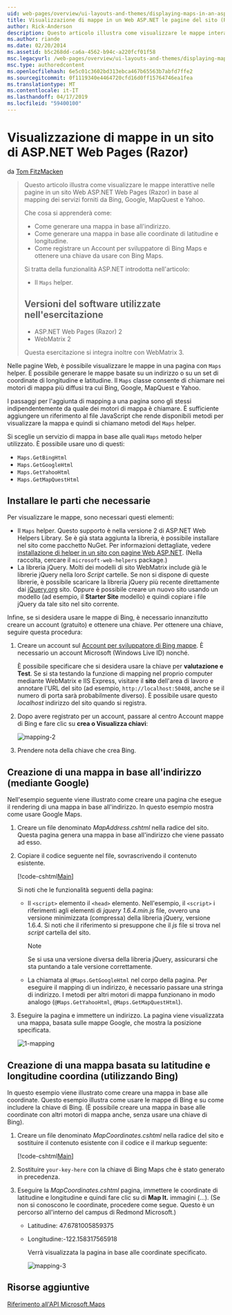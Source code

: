```yaml
---
uid: web-pages/overview/ui-layouts-and-themes/displaying-maps-in-an-aspnet-web-pages-site
title: Visualizzazione di mappe in un Web ASP.NET le pagine del sito (Razor) | Microsoft Docs
author: Rick-Anderson
description: Questo articolo illustra come visualizzare le mappe interattive nelle pagine in un sito Web ASP.NET Web Pages (Razor) in base al mapping dei servizi forniti da Bing, Google, Ma...
ms.author: riande
ms.date: 02/20/2014
ms.assetid: b5c268dd-ca6a-4562-b94c-a220fcf01f58
msc.legacyurl: /web-pages/overview/ui-layouts-and-themes/displaying-maps-in-an-aspnet-web-pages-site
msc.type: authoredcontent
ms.openlocfilehash: 6e5c01c3602bd313ebca467b65563b7abfd7ffe2
ms.sourcegitcommit: 0f1119340e4464720cfd16d0ff15764746ea1fea
ms.translationtype: MT
ms.contentlocale: it-IT
ms.lasthandoff: 04/17/2019
ms.locfileid: "59400100"
---
```

# <a name="displaying-maps-in-an-aspnet-web-pages-razor-site"></a>Visualizzazione di mappe in un sito di ASP.NET Web Pages (Razor)

da [Tom FitzMacken](https://github.com/tfitzmac)

> Questo articolo illustra come visualizzare le mappe interattive nelle pagine in un sito Web ASP.NET Web Pages (Razor) in base al mapping dei servizi forniti da Bing, Google, MapQuest e Yahoo.
> 
> Che cosa si apprenderà come:
> 
> - Come generare una mappa in base all'indirizzo.
> - Come generare una mappa in base alle coordinate di latitudine e longitudine.
> - Come registrare un Account per sviluppatore di Bing Maps e ottenere una chiave da usare con Bing Maps.
> 
> Si tratta della funzionalità ASP.NET introdotta nell'articolo:
> 
> - Il `Maps` helper.
>   
> 
> ## <a name="software-versions-used-in-the-tutorial"></a>Versioni del software utilizzate nell'esercitazione
> 
> 
> - ASP.NET Web Pages (Razor) 2
> - WebMatrix 2
>   
> 
> Questa esercitazione si integra inoltre con WebMatrix 3.


Nelle pagine Web, è possibile visualizzare le mappe in una pagina con `Maps` helper. È possibile generare le mappe basate su un indirizzo o su un set di coordinate di longitudine e latitudine. Il `Maps` classe consente di chiamare nei motori di mappa più diffusi tra cui Bing, Google, MapQuest e Yahoo.

I passaggi per l'aggiunta di mapping a una pagina sono gli stessi indipendentemente da quale dei motori di mappa è chiamare. È sufficiente aggiungere un riferimento al file JavaScript che rende disponibili metodi per visualizzare la mappa e quindi si chiamano metodi del `Maps` helper.

Si sceglie un servizio di mappa in base alle quali `Maps` metodo helper utilizzato. È possibile usare uno di questi:

- `Maps.GetBingHtml`
- `Maps.GetGoogleHtml`
- `Maps.GetYahooHtml`
- `Maps.GetMapQuestHtml`

## <a name="installing-the-pieces-you-need"></a>Installare le parti che necessarie

Per visualizzare le mappe, sono necessari questi elementi:

- Il `Maps` helper. Questo supporto è nella versione 2 di ASP.NET Web Helpers Library. Se è già stata aggiunta la libreria, è possibile installare nel sito come pacchetto NuGet. Per informazioni dettagliate, vedere [installazione di helper in un sito con pagine Web ASP.NET](https://go.microsoft.com/fwlink/?LinkId=252372). (Nella raccolta, cercare il `microsoft-web-helpers` package.)
- La libreria jQuery. Molti dei modelli di sito WebMatrix include già le librerie jQuery nella loro *Script* cartelle. Se non si dispone di queste librerie, è possibile scaricare la libreria jQuery più recente direttamente dai [jQuery.org](http://jQuery.org) sito. Oppure è possibile creare un nuovo sito usando un modello (ad esempio, il **Starter Site** modello) e quindi copiare i file jQuery da tale sito nel sito corrente.

Infine, se si desidera usare le mappe di Bing, è necessario innanzitutto creare un account (gratuito) e ottenere una chiave. Per ottenere una chiave, seguire questa procedura:

1. Creare un account sul [Account per sviluppatore di Bing mappe](https://www.microsoft.com/maps/developers/web.aspx). È necessario un account Microsoft (Windows Live ID) nonché.

    È possibile specificare che si desidera usare la chiave per **valutazione e Test**. Se si sta testando la funzione di mapping nel proprio computer mediante WebMatrix e IIS Express, visitare il **sito** dell'area di lavoro e annotare l'URL del sito (ad esempio, `http://localhost:50408`, anche se il numero di porta sarà probabilmente diverso). È possibile usare questo *localhost* indirizzo del sito quando si registra.
2. Dopo avere registrato per un account, passare al centro Account mappe di Bing e fare clic su **crea o Visualizza chiavi**:

    ![mapping-2](displaying-maps-in-an-aspnet-web-pages-site/_static/image1.png)
3. Prendere nota della chiave che crea Bing.

## <a name="creating-a-map-based-on-an-address-using-google"></a>Creazione di una mappa in base all'indirizzo (mediante Google)

Nell'esempio seguente viene illustrato come creare una pagina che esegue il rendering di una mappa in base all'indirizzo. In questo esempio mostra come usare Google Maps.

1. Creare un file denominato *MapAddress.cshtml* nella radice del sito. Questa pagina genera una mappa in base all'indirizzo che viene passato ad esso.
2. Copiare il codice seguente nel file, sovrascrivendo il contenuto esistente.

    [!code-cshtml[Main](displaying-maps-in-an-aspnet-web-pages-site/samples/sample1.cshtml)]

    Si noti che le funzionalità seguenti della pagina:

    - Il `<script>` elemento il `<head>` elemento. Nell'esempio, il `<script>` i riferimenti agli elementi di *jquery 1.6.4.min.js* file, ovvero una versione minimizzata (compressa) della libreria jQuery, versione 1.6.4. Si noti che il riferimento si presuppone che il *js* file si trova nel *script* cartella del sito. 

        > [!NOTE]
        > Se si usa una versione diversa della libreria jQuery, assicurarsi che sta puntando a tale versione correttamente.
    - La chiamata al `@Maps.GetGoogleHtml` nel corpo della pagina. Per eseguire il mapping di un indirizzo, è necessario passare una stringa di indirizzo. I metodi per altri motori di mappa funzionano in modo analogo (`@Maps.GetYahooHtml`, `@Maps.GetMapQuestHtml`).
3. Eseguire la pagina e immettere un indirizzo. La pagina viene visualizzata una mappa, basata sulle mappe Google, che mostra la posizione specificata.

     ![1-mapping](displaying-maps-in-an-aspnet-web-pages-site/_static/image2.png)

## <a name="creating-a-map-based-on-latitude-and-longitude-coordinates-using-bing"></a>Creazione di una mappa basata su latitudine e longitudine coordina (utilizzando Bing)

In questo esempio viene illustrato come creare una mappa in base alle coordinate. Questo esempio illustra come usare le mappe di Bing e su come includere la chiave di Bing. (È possibile creare una mappa in base alle coordinate con altri motori di mappa anche, senza usare una chiave di Bing).

1. Creare un file denominato *MapCoordinates.cshtml* nella radice del sito e sostituire il contenuto esistente con il codice e il markup seguente:

    [!code-cshtml[Main](displaying-maps-in-an-aspnet-web-pages-site/samples/sample2.cshtml)]
2. Sostituire `your-key-here` con la chiave di Bing Maps che è stato generato in precedenza.
3. Eseguire la *MapCoordinates.cshtml* pagina, immettere le coordinate di latitudine e longitudine e quindi fare clic su di **Map It.** immagini (...). (Se non si conoscono le coordinate, procedere come segue. Questo è un percorso all'interno del campus di Redmond Microsoft.)

   - Latitudine: 47.6781005859375
   - Longitudine:-122.158317565918

     Verrà visualizzata la pagina in base alle coordinate specificato.

     ![mapping-3](displaying-maps-in-an-aspnet-web-pages-site/_static/image3.png)

<a id="Additional_Resources"></a>
## <a name="additional-resources"></a>Risorse aggiuntive


[Riferimento all'API Microsoft.Maps](https://msdn.microsoft.com/library/gg427611.aspx)

